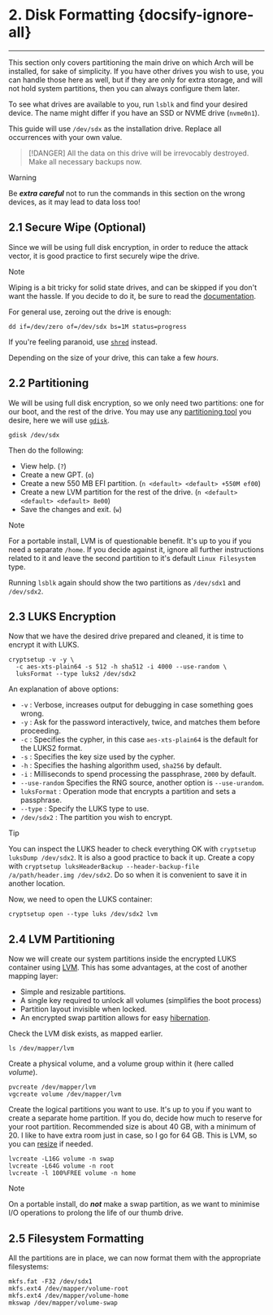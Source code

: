 # 2. Disk Formatting {docsify-ignore-all}
---

This section only covers partitioning the main drive on which Arch will be installed, for sake of simplicity.
If you have other drives you wish to use, you can handle those here as well, but if they are only for extra storage,
and will not hold system partitions, then you can always configure them later.

To see what drives are available to you, run `lsblk` and find your desired device.
The name might differ if you have an SSD or NVME drive (`nvme0n1`).

This guide will use `/dev/sdx` as the installation drive.
Replace all occurrences with your own value.

> [!DANGER]
> All the data on this drive will be irrevocably destroyed.
> Make all necessary backups now.

> [!WARNING] 
> Be ***extra careful*** not to run the commands in this section on the wrong devices, as it may lead to data loss too!

## 2.1 Secure Wipe (Optional)

Since we will be using full disk encryption, in order to reduce the attack vector, it is good practice to first
securely wipe the drive.

> [!Note]
> Wiping is a bit tricky for solid state drives, and can be skipped if you don't want the hassle.
> If you decide to do it, be sure to read the 
> [documentation](https://wiki.archlinux.org/index.php/Solid_state_drive/Memory_cell_clearing).

For general use, zeroing out the drive is enough:

```shell script
dd if=/dev/zero of=/dev/sdx bs=1M status=progress
```

If you're feeling paranoid, use [`shred`](https://wiki.archlinux.org/index.php/Securely_wipe_disk#shred) instead.

Depending on the size of your drive, this can take a few _hours_.

## 2.2 Partitioning

We will be using full disk encryption, so we only need two partitions: one for our boot, and the rest of the drive.
You may use any [partitioning tool](https://wiki.archlinux.org/index.php/Partitioning#Partitioning_tools) you desire,
here we will use [`gdisk`](https://wiki.archlinux.org/index.php/GPT_fdisk).

```shell script
gdisk /dev/sdx
```

Then do the following:
* View help. (`?`)
* Create a new GPT. (`o`)
* Create a new 550 MB EFI partition. (`n <default> <default> +550M ef00`)
* Create a new LVM partition for the rest of the drive. (`n <default> <default> <default> 8e00`)
* Save the changes and exit. (`w`) 

> [!NOTE]
> For a portable install, LVM is of questionable benefit.
> It's up to you if you need a separate `/home`.
> If you decide against it, ignore all further instructions related to it and leave the second partition to it's
> default `Linux Filesystem` type.

Running `lsblk` again should show the two partitions as `/dev/sdx1` and `/dev/sdx2`.

## 2.3 LUKS Encryption

Now that we have the desired drive prepared and cleaned, it is time to encrypt it with LUKS.

```shell script
cryptsetup -v -y \
  -c aes-xts-plain64 -s 512 -h sha512 -i 4000 --use-random \
  luksFormat --type luks2 /dev/sdx2
```

An explanation of above options:
* `-v` : Verbose, increases output for debugging in case something goes wrong.
* `-y` : Ask for the password interactively, twice, and matches them before proceeding.
* `-c` : Specifies the cypher, in this case `aes-xts-plain64` is the default for the LUKS2 format.
* `-s` : Specifies the key size used by the cypher.
* `-h` : Specifies the hashing algorithm used, `sha256` by default.
* `-i` : Milliseconds to spend processing the passphrase, `2000` by default.
* `--use-random` Specifies the RNG source, another option is `--use-urandom`.
* `luksFormat` : Operation mode that encrypts a partition and sets a passphrase.
* `--type` : Specify the LUKS type to use.
* `/dev/sdx2` : The partition you wish to encrypt.

> [!TIP]
> You can inspect the LUKS header to check everything OK with `cryptsetup luksDump /dev/sdx2`.
> It is also a good practice to back it up.
> Create a copy with `cryptsetup luksHeaderBackup --header-backup-file /a/path/header.img /dev/sdx2`.
> Do so when it is convenient to save it in another location.

Now, we need to open the LUKS container:

```shell script
cryptsetup open --type luks /dev/sdx2 lvm
```

## 2.4 LVM Partitioning

Now we will create our system partitions inside the encrypted LUKS container using 
[LVM](https://wiki.archlinux.org/index.php/LVM).
This has some advantages, at the cost of another mapping layer:
* Simple and resizable partitions.
* A single key required to unlock all volumes (simplifies the boot process)
* Partition layout invisible when locked.
* An encrypted swap partition allows for easy
  [hibernation](https://wiki.archlinux.org/index.php/Dm-crypt/Swap_encryption#With_suspend-to-disk_support).

Check the LVM disk exists, as mapped earlier.

```shell script
ls /dev/mapper/lvm
```

Create a physical volume, and a volume group within it (here called _volume_).

```shell script
pvcreate /dev/mapper/lvm
vgcreate volume /dev/mapper/lvm
```

Create the logical partitions you want to use.
It's up to you if you want to create a separate home partition.
If you do, decide how much to reserve for your root partition.
Recommended size is about 40 GB, with a minimum of 20.
I like to have extra room just in case, so I go for 64 GB.
This is LVM, so you can 
[resize](https://wiki.archlinux.org/index.php/LVM#Resizing_the_logical_volume_and_file_system_in_one_go)
if needed.

```shell script
lvcreate -L16G volume -n swap
lvcreate -L64G volume -n root
lvcreate -l 100%FREE volume -n home
```

> [!NOTE]
> On a portable install, do ***not*** make a swap partition, as we want to minimise I/O operations to prolong the life
> of our thumb drive.

## 2.5 Filesystem Formatting

All the partitions are in place, we can now format them with the appropriate filesystems:

```shell script
mkfs.fat -F32 /dev/sdx1
mkfs.ext4 /dev/mapper/volume-root
mkfs.ext4 /dev/mapper/volume-home
mkswap /dev/mapper/volume-swap
```
